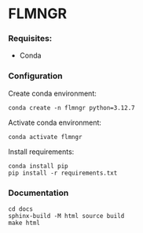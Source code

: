 # FLMNGR

### Requisites:

* Conda

### Configuration

Create conda environment:
```
conda create -n flmngr python=3.12.7
```

Activate conda environment:
```
conda activate flmngr
```

Install requirements:
```
conda install pip
pip install -r requirements.txt
```

### Documentation 

```
cd docs
sphinx-build -M html source build
make html
```
